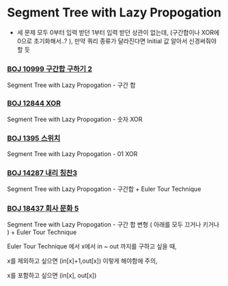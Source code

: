 # Segment Tree with Lazy Propogation



- 세 문제 모두 0부터 입력 받던 1부터 입력 받던 상관이 없는데,  (구간합이나 XOR에 0으로 초기화해서..? ), 만약 쿼리 종류가 달라진다면 Initial 값 알아서 신경써줘야 할 듯



### [BOJ 10999 구간합 구하기 2](https://www.acmicpc.net/problem/10999)

Segment Tree with Lazy Propogation - 구간 합 



### [BOJ 12844 XOR](https://www.acmicpc.net/problem/12844)

Segment Tree with Lazy Propogation - 숫자 XOR 



### [BOJ 1395 스위치](https://www.acmicpc.net/problem/1395)

Segment Tree with Lazy Propogation - 01 XOR 



### [BOJ 14287 내리 칭찬3](https://www.acmicpc.net/problem/14287)

Segment Tree with Lazy Propogation - 구간합 + Euler Tour Technique



### [BOJ 18437 회사 문화 5](https://www.acmicpc.net/problem/18437)

Segment Tree with Lazy Propogation - 구간 합 변형 ( 아래를 모두 끄거나 키거나 ) + Euler Tour Technique 

Euler Tour Technique 에서 x에서 in ~ out 까지를 구하고 싶을 때, 

x를 제외하고 싶으면 (in[x]+1,out[x]) 이렇게 해야함에 주의, 

x를 포함하고 싶으면 (in[x], out[x])


